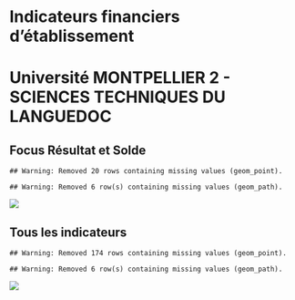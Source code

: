 Indicateurs financiers d’établissement
================

# Université MONTPELLIER 2 - SCIENCES TECHNIQUES DU LANGUEDOC

## Focus Résultat et Solde

    ## Warning: Removed 20 rows containing missing values (geom_point).

    ## Warning: Removed 6 row(s) containing missing values (geom_path).

![](université_montpellier_2___sciences_techniques_du_languedoc_files/figure-gfm/etab.focus-1.png)<!-- -->

## Tous les indicateurs

    ## Warning: Removed 174 rows containing missing values (geom_point).

    ## Warning: Removed 6 row(s) containing missing values (geom_path).

![](université_montpellier_2___sciences_techniques_du_languedoc_files/figure-gfm/etab-1.png)<!-- -->
